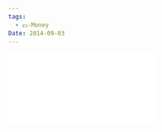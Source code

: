 ```yaml
---
tags:
  - 💵-Money
Date: 2014-09-03
---
```


![PAY-IT-BACK-Press-Coverage-Leaflet.pdf](../../Attachments/PAY-IT-BACK-Press-Coverage-Leaflet.pdf)